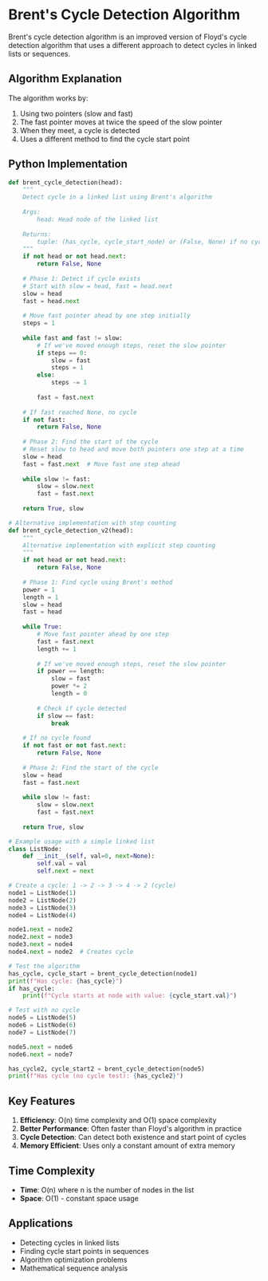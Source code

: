 # Brent's Cycle Detection Algorithm

Brent's cycle detection algorithm is an improved version of Floyd's cycle detection algorithm that uses a different approach to detect cycles in linked lists or sequences.

## Algorithm Explanation

The algorithm works by:
1. Using two pointers (slow and fast)
2. The fast pointer moves at twice the speed of the slow pointer
3. When they meet, a cycle is detected
4. Uses a different method to find the cycle start point

## Python Implementation

```python
def brent_cycle_detection(head):
    """
    Detect cycle in a linked list using Brent's algorithm
    
    Args:
        head: Head node of the linked list
        
    Returns:
        tuple: (has_cycle, cycle_start_node) or (False, None) if no cycle
    """
    if not head or not head.next:
        return False, None
    
    # Phase 1: Detect if cycle exists
    # Start with slow = head, fast = head.next
    slow = head
    fast = head.next
    
    # Move fast pointer ahead by one step initially
    steps = 1
    
    while fast and fast != slow:
        # If we've moved enough steps, reset the slow pointer
        if steps == 0:
            slow = fast
            steps = 1
        else:
            steps -= 1
        
        fast = fast.next
    
    # If fast reached None, no cycle
    if not fast:
        return False, None
    
    # Phase 2: Find the start of the cycle
    # Reset slow to head and move both pointers one step at a time
    slow = head
    fast = fast.next  # Move fast one step ahead
    
    while slow != fast:
        slow = slow.next
        fast = fast.next
    
    return True, slow

# Alternative implementation with step counting
def brent_cycle_detection_v2(head):
    """
    Alternative implementation with explicit step counting
    """
    if not head or not head.next:
        return False, None
    
    # Phase 1: Find cycle using Brent's method
    power = 1
    length = 1
    slow = head
    fast = head
    
    while True:
        # Move fast pointer ahead by one step
        fast = fast.next
        length += 1
        
        # If we've moved enough steps, reset the slow pointer
        if power == length:
            slow = fast
            power *= 2
            length = 0
            
        # Check if cycle detected
        if slow == fast:
            break
    
    # If no cycle found
    if not fast or not fast.next:
        return False, None
    
    # Phase 2: Find the start of the cycle
    slow = head
    fast = fast.next
    
    while slow != fast:
        slow = slow.next
        fast = fast.next
    
    return True, slow

# Example usage with a simple linked list
class ListNode:
    def __init__(self, val=0, next=None):
        self.val = val
        self.next = next

# Create a cycle: 1 -> 2 -> 3 -> 4 -> 2 (cycle)
node1 = ListNode(1)
node2 = ListNode(2)
node3 = ListNode(3)
node4 = ListNode(4)

node1.next = node2
node2.next = node3
node3.next = node4
node4.next = node2  # Creates cycle

# Test the algorithm
has_cycle, cycle_start = brent_cycle_detection(node1)
print(f"Has cycle: {has_cycle}")
if has_cycle:
    print(f"Cycle starts at node with value: {cycle_start.val}")

# Test with no cycle
node5 = ListNode(5)
node6 = ListNode(6)
node7 = ListNode(7)

node5.next = node6
node6.next = node7

has_cycle2, cycle_start2 = brent_cycle_detection(node5)
print(f"Has cycle (no cycle test): {has_cycle2}")
```

## Key Features

1. **Efficiency**: O(n) time complexity and O(1) space complexity
2. **Better Performance**: Often faster than Floyd's algorithm in practice
3. **Cycle Detection**: Can detect both existence and start point of cycles
4. **Memory Efficient**: Uses only a constant amount of extra memory

## Time Complexity
- **Time**: O(n) where n is the number of nodes in the list
- **Space**: O(1) - constant space usage

## Applications
- Detecting cycles in linked lists
- Finding cycle start points in sequences
- Algorithm optimization problems
- Mathematical sequence analysis

